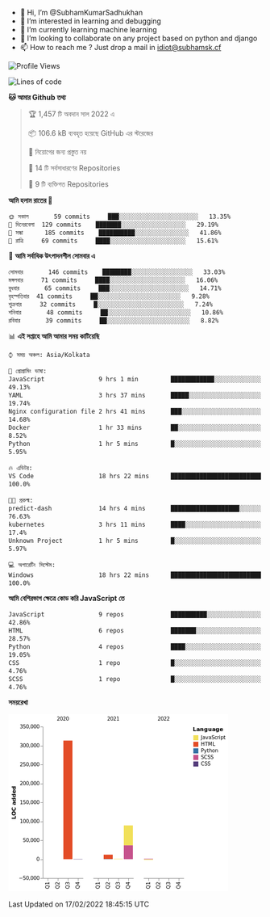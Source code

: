 - 👋 Hi, I’m @SubhamKumarSadhukhan
- 👀 I’m interested in learning and debugging
- 🌱 I’m currently learning machine learning
- 💞️ I’m looking to collaborate on any project based on python and django
- 📫 How to reach me ?
      Just drop a mail in idiot@subhamsk.cf

<!---
SubhamKumarSadhukhan/SubhamKumarSadhukhan is a ✨ special ✨ repository because its `README.md` (this file) appears on your GitHub profile.
You can click the Preview link to take a look at your changes.
--->


<!--START_SECTION:waka-->
![Profile Views](http://img.shields.io/badge/%E0%A6%AA%E0%A7%8D%E0%A6%B0%E0%A7%8B%E0%A6%AB%E0%A6%BE%E0%A6%87%E0%A6%B2%20%E0%A6%A6%E0%A6%B0%E0%A7%8D%E0%A6%B6%E0%A6%A8-0-blue)

![Lines of code](https://img.shields.io/badge/%E0%A6%B9%E0%A7%8D%E0%A6%AF%E0%A6%BE%E0%A6%B2%E0%A7%8B%20%E0%A6%93%E0%A6%AF%E0%A6%BC%E0%A6%BE%E0%A6%B0%E0%A7%8D%E0%A6%B2%E0%A7%8D%E0%A6%A1%20%E0%A6%A5%E0%A7%87%E0%A6%95%E0%A7%87%20%E0%A6%86%E0%A6%AE%E0%A6%BF%20%E0%A6%B2%E0%A6%BF%E0%A6%96%E0%A7%87%E0%A6%9B%E0%A6%BF-416%20Thousand%20%E0%A6%95%E0%A7%8B%E0%A6%A1%E0%A7%87%E0%A6%B0%20%E0%A6%B2%E0%A6%BE%E0%A6%87%E0%A6%A8-blue)

**🐱 আমার Github তথ্য** 

> 🏆 1,457 টি অবদান সাল 2022 এ
 > 
> 📦 106.6 kB ব্যবহৃত হয়েছে GitHub এর স্টরেজের 
 > 
> 🚫 নিয়োগের জন্য প্রস্তুত নয়
 > 
> 📜 14 টি সর্বসাধারণের Repositories 
 > 
> 🔑 9 টি ব্যক্তিগত Repositories  
 > 
**আমি হলাম রাতের 🦉** 

```text
🌞 সকাল       59 commits     ███░░░░░░░░░░░░░░░░░░░░░░   13.35% 
🌆 দিনেরবেলা  129 commits    ███████░░░░░░░░░░░░░░░░░░   29.19% 
🌃 সন্ধা      185 commits    ██████████░░░░░░░░░░░░░░░   41.86% 
🌙 রাত্রি     69 commits     ████░░░░░░░░░░░░░░░░░░░░░   15.61%

```
📅 **আমি সর্বাধিক উৎপাদনশীল সোমবার এ** 

```text
সোমবার       146 commits    ████████░░░░░░░░░░░░░░░░░   33.03% 
মঙ্গলবার     71 commits     ████░░░░░░░░░░░░░░░░░░░░░   16.06% 
বুধবার       65 commits     ███░░░░░░░░░░░░░░░░░░░░░░   14.71% 
বৃহস্পতিবার  41 commits     ██░░░░░░░░░░░░░░░░░░░░░░░   9.28% 
শুক্রবার     32 commits     █░░░░░░░░░░░░░░░░░░░░░░░░   7.24% 
শনিবার       48 commits     ██░░░░░░░░░░░░░░░░░░░░░░░   10.86% 
রবিবার       39 commits     ██░░░░░░░░░░░░░░░░░░░░░░░   8.82%

```


📊 **এই সপ্তাহে আমি আমার সময় কাটিয়েছি** 

```text
⌚︎ সময় অঞ্চল: Asia/Kolkata

💬 প্রোগ্রামিং ভাষা: 
JavaScript               9 hrs 1 min         ████████████░░░░░░░░░░░░░   49.13% 
YAML                     3 hrs 37 mins       █████░░░░░░░░░░░░░░░░░░░░   19.74% 
Nginx configuration file 2 hrs 41 mins       ███░░░░░░░░░░░░░░░░░░░░░░   14.68% 
Docker                   1 hr 33 mins        ██░░░░░░░░░░░░░░░░░░░░░░░   8.52% 
Python                   1 hr 5 mins         █░░░░░░░░░░░░░░░░░░░░░░░░   5.95%

🔥 এডিটর: 
VS Code                  18 hrs 22 mins      █████████████████████████   100.0%

🐱‍💻 প্রকল্ম: 
predict-dash             14 hrs 4 mins       ███████████████████░░░░░░   76.63% 
kubernetes               3 hrs 11 mins       ████░░░░░░░░░░░░░░░░░░░░░   17.4% 
Unknown Project          1 hr 5 mins         █░░░░░░░░░░░░░░░░░░░░░░░░   5.97%

💻 অপারেটিং সিস্টেম: 
Windows                  18 hrs 22 mins      █████████████████████████   100.0%

```

**আমি বেশিরভাগ ক্ষেত্রে কোড করি JavaScript তে** 

```text
JavaScript               9 repos             ██████████░░░░░░░░░░░░░░░   42.86% 
HTML                     6 repos             ███████░░░░░░░░░░░░░░░░░░   28.57% 
Python                   4 repos             ████░░░░░░░░░░░░░░░░░░░░░   19.05% 
CSS                      1 repo              █░░░░░░░░░░░░░░░░░░░░░░░░   4.76% 
SCSS                     1 repo              █░░░░░░░░░░░░░░░░░░░░░░░░   4.76%

```


**সময়রেখা**

![Chart not found](https://raw.githubusercontent.com/SubhamKumarSadhukhan/SubhamKumarSadhukhan/main/charts/bar_graph.png) 


 Last Updated on 17/02/2022 18:45:15 UTC
<!--END_SECTION:waka-->
